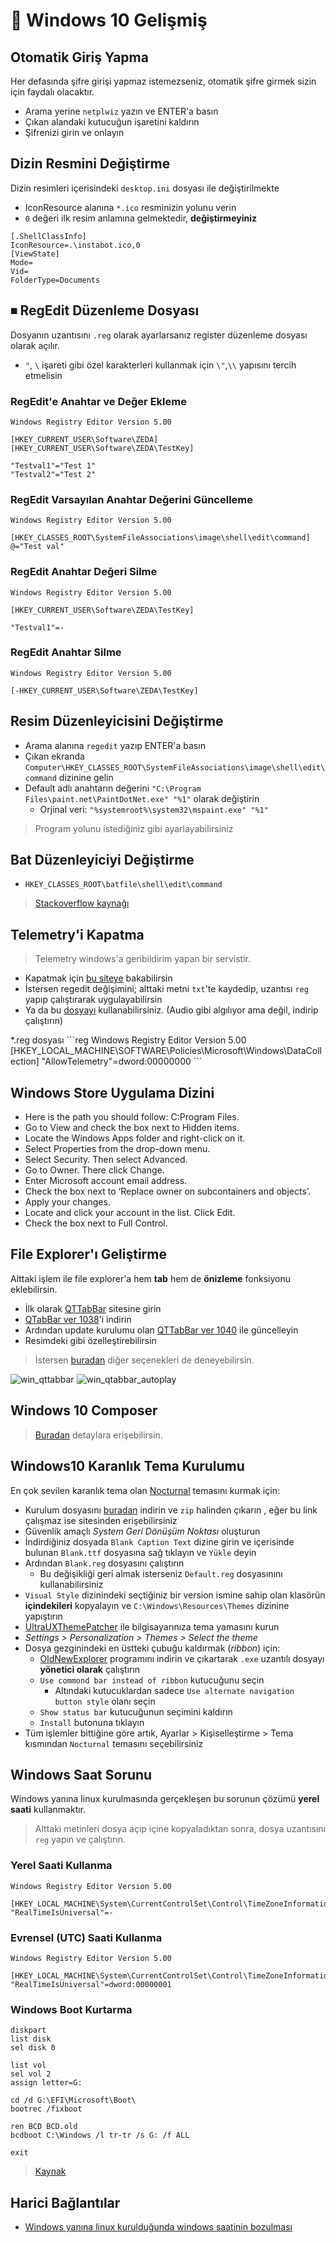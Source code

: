 # 🤔 Windows 10 Gelişmiş

## Otomatik Giriş Yapma

Her defasında şifre girişi yapmaz istemezseniz, otomatik şifre girmek sizin için faydalı olacaktır.

* Arama yerine `netplwiz` yazın ve ENTER'a basın
* Çıkan alandaki kutucuğun işaretini kaldırın
* Şifrenizi girin ve onlayın

## Dizin Resmini Değiştirme

Dizin resimleri içerisindeki `desktop.ini` dosyası ile değiştirilmekte

* IconResource alanına `*.ico` resminizin yolunu verin
* `0` değeri ilk resim anlamına gelmektedir, **değiştirmeyiniz**

```text
[.ShellClassInfo]
IconResource=.\instabot.ico,0
[ViewState]
Mode=
Vid=
FolderType=Documents
```

## ⏹ RegEdit Düzenleme Dosyası

Dosyanın uzantısını `.reg` olarak ayarlarsanız register düzenleme dosyası olarak açılır.

* `"`, `\` işareti gibi özel karakterleri kullanmak için `\"`,`\\` yapısını tercih etmelisin

### RegEdit'e Anahtar ve Değer Ekleme

```text
Windows Registry Editor Version 5.00

[HKEY_CURRENT_USER\Software\ZEDA]
[HKEY_CURRENT_USER\Software\ZEDA\TestKey]

"Testval1"="Test 1"
"Testval2"="Test 2"
```

### RegEdit Varsayılan Anahtar Değerini Güncelleme

```text
Windows Registry Editor Version 5.00

[HKEY_CLASSES_ROOT\SystemFileAssociations\image\shell\edit\command]
@="Test val"
```

### RegEdit Anahtar Değeri Silme

```text
Windows Registry Editor Version 5.00

[HKEY_CURRENT_USER\Software\ZEDA\TestKey]

"Testval1"=-
```

### RegEdit Anahtar Silme

```text
Windows Registry Editor Version 5.00

[-HKEY_CURRENT_USER\Software\ZEDA\TestKey]
```

## Resim Düzenleyicisini Değiştirme

* Arama alanına `regedit` yazıp ENTER'a basın
* Çıkan ekranda `Computer\HKEY_CLASSES_ROOT\SystemFileAssociations\image\shell\edit\command` dizinine gelin
* Default adlı anahtarın değerini `"C:\Program Files\paint.net\PaintDotNet.exe" "%1"` olarak değiştirin
  * Orjinal veri: `"%systemroot%\system32\mspaint.exe" "%1"`

> Program yolunu istediğiniz gibi ayarlayabilirsiniz

## Bat Düzenleyiciyi Değiştirme

* `HKEY_CLASSES_ROOT\batfile\shell\edit\command`

> [Stackoverflow kaynağı](https://superuser.com/a/728159/1046035)

## Telemetry'i Kapatma

> Telemetry windows'a geribildirim yapan bir servistir.

* Kapatmak için [bu siteye](https://blogs.systweak.com/how-to-disable-telemetry-and-data-collection-in-windows-10/) bakabilirsin
* İstersen regedit değişimini; alttaki metni `txt`'te kaydedip, uzantısı `reg` yapıp çalıştırarak uygulayabilirsin
* Ya da bu [dosyayı](https://drive.google.com/open?id=1L0-VaRT7FrXauzV49DcQb5jywErS6D36) kullanabilirsiniz. \(Audio gibi algılıyor ama değil, indirip çalıştırın\)

\*.reg dosyası \`\`\`reg Windows Registry Editor Version 5.00 \[HKEY\_LOCAL\_MACHINE\SOFTWARE\Policies\Microsoft\Windows\DataCollection\] "AllowTelemetry"=dword:00000000 \`\`\`

## Windows Store Uygulama Dizini

* Here is the path you should follow: C:Program Files.
* Go to View and check the box next to Hidden items.
* Locate the Windows Apps folder and right-click on it.
* Select Properties from the drop-down menu.
* Select Security. Then select Advanced.
* Go to Owner. There click Change.
* Enter Microsoft account email address.
* Check the box next to ‘Replace owner on subcontainers and objects’.
* Apply your changes.
* Locate and click your account in the list. Click Edit.
* Check the box next to Full Control.

## File Explorer'ı Geliştirme

Alttaki işlem ile file explorer'a hem **tab** hem de **önizleme** fonksiyonu eklebilirsin.

* İlk olarak [QTTabBar](http://qttabbar.wikidot.com/) sitesine girin
* [QTabBar ver 1038](http://qttabbar.wdfiles.com/local--files/qttabbar/QTTabBar_1038.zip)'i indirin
* Ardından update kurulumu olan [QTTabBar ver 1040](http://qttabbar.wdfiles.com/local--files/qttabbar/UpdateQTTabBar1040.zip) ile güncelleyin
* Resimdeki gibi özelleştirebilirsin

> İstersen [buradan](https://www.raymond.cc/blog/how-to-have-tabs-in-your-windows-explorer/) diğer seçenekleri de deneyebilirsin.

![win\_qttabbar](../.gitbook/assets/win_qttabbar.png) ![win\_qtabbar\_autoplay](../.gitbook/assets/win_qtabbar_autoplay.png)

## Windows 10 Composer

> [Buradan](https://github.com/samhocevar/wincompose) detaylara erişebilirsin.

## Windows10 Karanlık Tema Kurulumu

En çok sevilen karanlık tema olan [Nocturnal](https://www.deviantart.com/chloechantelle/art/Nocturnal-W10-582106490) temasını kurmak için:

* Kurulum dosyasını [buradan](https://www.deviantart.com/download/582106490/d9mkk8q-d0678559-518e-48f3-bf36-30bd91f73496?token=53c9fe62794d3574b12d5aad67c1998665b93c20&ts=1558436081) indirin ve `zip` halinden çıkarın , eğer bu link çalışmaz ise sitesinden erişebilirsiniz
* Güvenlik amaçlı _System Geri Dönüşüm Noktası_ oluşturun
* İndirdiğiniz dosyada `Blank Caption Text` dizine girin ve içerisinde bulunan `Blank.ttf` dosyasına sağ tıklayın ve `Yükle` deyin
* Ardından `Blank.reg` dosyasını çalıştırın
  * Bu değişikliği geri almak isterseniz `Default.reg` dosyasınını kullanabilirsiniz
* `Visual Style` dizinindeki seçtiğiniz bir version ismine sahip olan klasörün **içindekileri** kopyalayın ve `C:\Windows\Resources\Themes` dizinine yapıştırın
* [UltraUXThemePatcher](https://www.deviantart.com/users/outgoing?https://www.syssel.net/hoefs/software_uxtheme.php?lang=en) ile bilgisayarınıza tema yamasını kurun
* _Settings &gt; Personalization &gt; Themes &gt; Select the theme_
* Dosya gezginindeki en üstteki çubuğu kaldırmak \(_ribbon_\) için:
  * [OldNewExplorer](https://tihiy.net/files/OldNewExplorer.rar) programını indirin ve çıkartarak `.exe` uzantılı dosyayı **yönetici olarak** çalıştırın
  * `Use commond bar instead of ribbon` kutucuğunu seçin
    * Altındaki kutucuklardan sadece `Use alternate navigation button style` olanı seçin
  * `Show status bar` kutucuğunun seçimini kaldırın
  * `Install` butonuna tıklayın
* Tüm işlemler bittiğine göre artık, Ayarlar &gt; Kişiselleştirme &gt; Tema kısmından `Nocturnal` temasını seçebilirsiniz

## Windows Saat Sorunu

Windows yanına linux kurulmasında gerçekleşen bu sorunun çözümü **yerel saati** kullanmaktır.

> Alttaki metinleri dosya açıp içine kopyaladıktan sonra, dosya uzantısını `reg` yapın ve çalıştırın.

### Yerel Saati Kullanma

```text
Windows Registry Editor Version 5.00

[HKEY_LOCAL_MACHINE\System\CurrentControlSet\Control\TimeZoneInformation]
"RealTimeIsUniversal"=-
```

### Evrensel \(UTC\) Saati Kullanma

```text
Windows Registry Editor Version 5.00

[HKEY_LOCAL_MACHINE\System\CurrentControlSet\Control\TimeZoneInformation]
"RealTimeIsUniversal"=dword:00000001
```

### Windows Boot Kurtarma

```text
diskpart
list disk
sel disk 0

list vol
sel vol 2
assign letter=G:

cd /d G:\EFI\Microsoft\Boot\
bootrec /fixboot

ren BCD BCD.old
bcdboot C:\Windows /l tr-tr /s G: /f ALL

exit
```

> [Kaynak](https://www.easeus.com/partition-manager-software/fix-uefi-boot-in-windows-10-8-7.html)

## Harici Bağlantılar

* [Windows yanına linux kurulduğunda windows saatinin bozulması](https://www.howtogeek.com/323390/how-to-fix-windows-and-linux-showing-different-times-when-dual-booting/)


